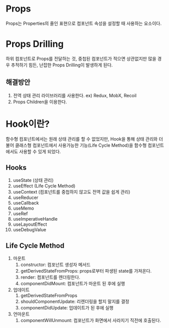 # Props

Props는 Properties의 줄인 표현으로 컴포넌트 속성을 설정할 때 사용하는 요소이다.

# Props Drilling

하위 컴포넌트로 Props를 전달하는 것, 중첩된 컴포넌트가 적으면 상관없지만 많을 경우 추적하기 힘든, 난잡한 Props Drilling이 발생하게 된다.

## 해결방안

1. 전역 상태 관리 라이브러리를 사용한다. ex) Redux, MobX, Recoil
2. Props Children을 이용한다.

# Hook이란?

함수형 컴포넌트에서는 원래 상태 관리를 할 수 없었지만, Hook을 통해 상태 관리와 더불어 클래스형 컴포넌트에서 사용가능한 기능(Life Cycle Method)을 함수형 컴포넌트에서도 사용할 수 있게 되었다.

## Hooks

1. useState (상태 관리)
2. useEffect (Life Cycle Method)
3. useContext (컴포넌트를 중첩하지 않고도 전역 값을 쉽게 관리)
4. useReducer
5. useCallback
6. useMemo
7. useRef
8. useImperativeHandle
9. useLayoutEffect
10. useDebugValue

## Life Cycle Method

1. 마운트
   1. constructor: 컴포넌트 생성자 메서드
   2. getDerivedStateFromProps: props로부터 파생된 state를 가져온다.
   3. render: 컴포넌트를 렌더링한다.
   4. componentDidMount: 컴포넌트가 마운트 된 후에 실행
2. 업데이트
   1. getDerivedStateFromProps
   2. shouldComponentUpdate: 리렌더링을 할지 말지를 결정
   3. componentDidUpdate: 업데이트가 된 후에 실행
3. 언마운트
   1. componentWillUnmount: 컴포넌트가 화면에서 사라지기 직전에 호출된다.
